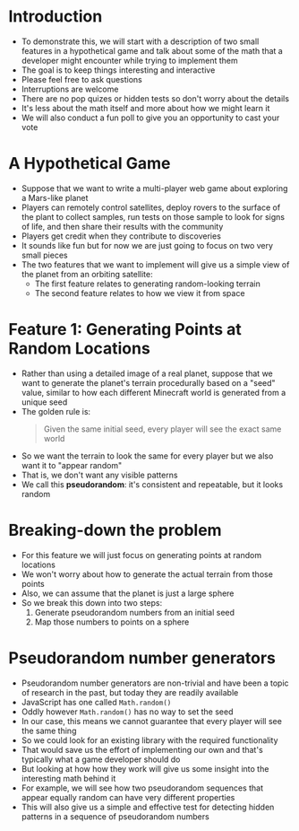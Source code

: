 # Introduction

- To demonstrate this, we will start with a description
  of two small features in a hypothetical game
  and talk about some of the math that a developer might encounter
  while trying to implement them
- The goal is to keep things interesting and interactive
- Please feel free to ask questions
- Interruptions are welcome
- There are no pop quizes or hidden tests so don't worry about the details
- It's less about the math itself and more about how we might learn it
- We will also conduct a fun poll
  to give you an opportunity to cast your vote

# A Hypothetical Game

- Suppose that we want to write a multi-player web game
  about exploring a Mars-like planet
- Players can remotely control satellites, deploy rovers
  to the surface of the plant to collect samples,
  run tests on those sample to look for signs of life,
  and then share their results with the community
- Players get credit when they contribute to discoveries
- It sounds like fun but for now we are just going to focus
  on two very small pieces
- The two features that we want to implement will give us a simple
  view of the planet from an orbiting satellite:
  - The first feature relates to generating random-looking terrain
  - The second feature relates to how we view it from space

# Feature 1: Generating Points at Random Locations

- Rather than using a detailed image of a real planet,
  suppose that we want to generate the planet's terrain procedurally
  based on a "seed" value,
  similar to how each different Minecraft world
  is generated from a unique seed
- The golden rule is:
  > Given the same initial seed,
      every player will see the exact same world
- So we want the terrain to look the same for every player
  but we also want it to "appear random"
- That is, we don't want any visible patterns
- We call this **pseudorandom**: it's consistent and repeatable,
  but it looks random

# Breaking-down the problem

- For this feature we will just focus on generating points
  at random locations
- We won't worry about how to generate the actual terrain from those points
- Also, we can assume that the planet is just a large sphere
- So we break this down into two steps:
  1. Generate pseudorandom numbers from an initial seed
  1. Map those numbers to points on a sphere

# Pseudorandom number generators

- Pseudorandom number generators are non-trivial
  and have been a topic of research in the past,
  but today they are readily available
- JavaScript has one called `Math.random()`
- Oddly however `Math.random()` has no way to set the seed
- In our case, this means we cannot guarantee
  that every player will see the same thing
- So we could look for an existing library with the required functionality
- That would save us the effort of implementing our own
  and that's typically what a game developer should do
- But looking at how how they work will give us some insight into the
  interesting math behind it
- For example, we will see how two pseudorandom sequences
  that appear equally random
  can have very different properties
- This will also give us a simple and effective test
  for detecting hidden patterns in a sequence of pseudorandom numbers
